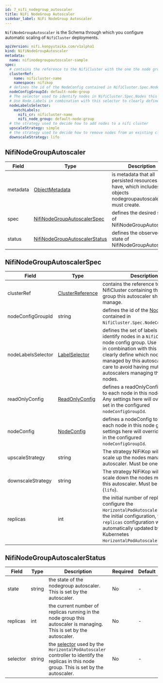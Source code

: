 ```yaml
---
id: 7_nifi_nodegroup_autoscaler
title: NiFi NodeGroup Autoscaler
sidebar_label: NiFi NodeGroup Autoscaler
---
```


`NifiNodeGroupAutoscaler` is the Schema through which you configure automatic scaling of `NifiCluster` deployments.

```yaml
apiVersion: nifi.konpyutaika.com/v1alpha1
kind: NifiNodeGroupAutoscaler
metadata:
  name: nifinodegroupautoscaler-sample
spec:
  # contains the reference to the NifiCluster with the one the node group autoscaler is linked.
  clusterRef:
    name: nificluster-name
    namespace: nifikop
  # defines the id of the NodeConfig contained in NifiCluster.Spec.NodeConfigGroups
  nodeConfigGroupId: default-node-group
  # The selector used to identify nodes in NifiCluster.Spec.Nodes this autoscaler will manage
  # Use Node.Labels in combination with this selector to clearly define which nodes will be managed by this autoscaler 
  nodeLabelsSelector: 
    matchLabels:
      nifi_cr: nificluster-name
      nifi_node_group: default-node-group
  # the strategy used to decide how to add nodes to a nifi cluster
  upscaleStrategy: simple
  # the strategy used to decide how to remove nodes from an existing cluster
  downscaleStrategy: lifo
```

## NifiNodeGroupAutoscaler
|Field|Type|Description|Required|Default|
|-----|----|-----------|--------|--------|
|metadata|[ObjectMetadata](https://godoc.org/k8s.io/apimachinery/pkg/apis/meta/v1#ObjectMeta)|is metadata that all persisted resources must have, which includes all objects nodegroupautoscalers must create.|No|nil|
|spec|[NifiNodeGroupAutoscalerSpec](#nifinodegroupautoscalerspec)|defines the desired state of NifiNodeGroupAutoscaler.|No|nil|
|status|[NifiNodeGroupAutoscalerStatus](#nifinodegroupautoscalerstatus)|defines the observed state of NifiNodeGroupAutoscaler.|No|nil|

## NifiNodeGroupAutoscalerSpec

|Field|Type|Description|Required|Default|
|-----|----|-----------|--------|--------|
|clusterRef|[ClusterReference](..ser.md#clusterreference)|  contains the reference to the NifiCluster containing the node group this autoscaler should manage. |Yes| - |
|nodeConfigGroupId| string | defines the id of the [NodeConfig](..luster/3_node_config.md) contained in `NifiCluster.Spec.NodeConfigGroups`. |Yes| - |
|nodeLabelsSelector|[LabelSelector](https://pkg.go.dev/k8s.io/apimachinery/pkg/apis/meta/v1#LabelSelector)| defines the set of labels used to identify nodes in a `NifiCluster` node config group. Use `Node.Labels` in combination with this selector to clearly define which nodes will be managed by this autoscaler. Take care to avoid having mutliple autoscalers managing the same nodes.  |Yes| - |
|readOnlyConfig| [ReadOnlyConfig](..luster/2_read_only_config.md) | defines a readOnlyConfig to apply to each node in this node group. Any settings here will override those set in the configured `nodeConfigGroupId`. |Yes| - |
|nodeConfig| [NodeConfig](..luster/3_node_config.md) | defines a nodeConfig to apply to each node in this node group. Any settings here will override those set in the configured `nodeConfigGroupId`. |Yes| - |
|upscaleStrategy| string | The strategy NiFiKop will use to scale up the nodes managed by this autoscaler. Must be one of {`simple`}. |Yes| - |
|downscaleStrategy| string | The strategy NiFiKop will use to scale down the nodes managed by this autoscaler. Must be one of {`lifo`}. |Yes| - |
|replicas| int | the initial number of replicas to configure the `HorizontalPodAutoscaler` with. After the initial configuration, this `replicas` configuration will be automatically updated by the Kubernetes `HorizontalPodAutoscaler` controller. |No| 1 |

## NifiNodeGroupAutoscalerStatus

|Field|Type|Description|Required|Default|
|-----|----|-----------|--------|--------|
|state|string| the state of the nodegroup autoscaler. This is set by the autoscaler. |No| - |
|replicas|int| the current number of replicas running in the node group this autoscaler is managing. This is set by the autoscaler.|No| - |
|selector|string| the [selector](https://kubernetes.io/docs/concepts/overview/working-with-objects/labels/) used by the `HorizontalPodAutoscaler` controller to identify the replicas in this node group. This is set by the autoscaler.|No| - |